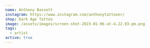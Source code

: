 ```yaml
---
name: Anthony Bassett
instagram: https://www.instagram.com/anthonytattooer/
shop: Dark Age Tattoo
image: /assets/images/screen-shot-2023-01-06-at-4.22.03-pm.png
tags:
  - artist
active: true
---
```

